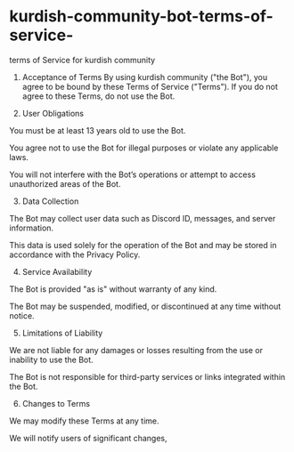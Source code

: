 # kurdish-community-bot-terms-of-service-
terms of Service for kurdish community


1. Acceptance of Terms
By using kurdish community ("the Bot"), you agree to be bound by these Terms of Service ("Terms"). If you do not agree to these Terms, do not use the Bot.


2. User Obligations

You must be at least 13 years old to use the Bot.

You agree not to use the Bot for illegal purposes or violate any applicable laws.

You will not interfere with the Bot’s operations or attempt to access unauthorized areas of the Bot.



3. Data Collection

The Bot may collect user data such as Discord ID, messages, and server information.

This data is used solely for the operation of the Bot and may be stored in accordance with the Privacy Policy.



4. Service Availability

The Bot is provided "as is" without warranty of any kind.

The Bot may be suspended, modified, or discontinued at any time without notice.



5. Limitations of Liability

We are not liable for any damages or losses resulting from the use or inability to use the Bot.

The Bot is not responsible for third-party services or links integrated within the Bot.



6. Changes to Terms

We may modify these Terms at any time.

We will notify users of significant changes, 
